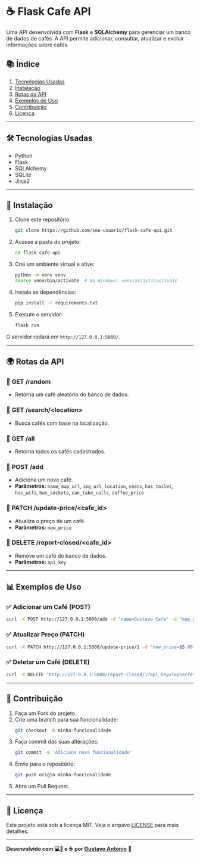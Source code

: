 # ☕ **Flask Cafe API**

Uma API desenvolvida com **Flask** e **SQLAlchemy** para gerenciar um banco de dados de cafés. A API permite adicionar, consultar, atualizar e excluir informações sobre cafés.

## 📚 **Índice**
1. [Tecnologias Usadas](#-tecnologias-usadas)
2. [Instalação](#-instalação)
3. [Rotas da API](#-rotas-da-api)
4. [Exemplos de Uso](#-exemplos-de-uso)
5. [Contribuição](#-contribuição)
6. [Licença](#-licença)

---

## 🛠️ **Tecnologias Usadas**

- Python
- Flask
- SQLAlchemy
- SQLite
- Jinja2

---

## 🚀 **Instalação**

1. Clone este repositório:
   ```bash
   git clone https://github.com/seu-usuario/flask-cafe-api.git
   ```
2. Acesse a pasta do projeto:
   ```bash
   cd flask-cafe-api
   ```
3. Crie um ambiente virtual e ative:
   ```bash
   python -m venv venv
   source venv/bin/activate  # No Windows: venv\Scripts\activate
   ```
4. Instale as dependências:
   ```bash
   pip install -r requirements.txt
   ```
5. Execute o servidor:
   ```bash
   flask run
   ```

O servidor rodará em `http://127.0.0.1:5000/`.

---

## 🌍 **Rotas da API**

### 🔹 **GET /random**
- Retorna um café aleatório do banco de dados.

### 🔹 **GET /search/&lt;location&gt;**
- Busca cafés com base na localização.

### 🔹 **GET /all**
- Retorna todos os cafés cadastrados.

### 🔹 **POST /add**
- Adiciona um novo café.
- **Parâmetros:** `name`, `map_url`, `img_url`, `location`, `seats`, `has_toilet`, `has_wifi`, `has_sockets`, `can_take_calls`, `coffee_price`

### 🔹 **PATCH /update-price/&lt;cafe_id&gt;**
- Atualiza o preço de um café.
- **Parâmetros:** `new_price`

### 🔹 **DELETE /report-closed/&lt;cafe_id&gt;**
- Remove um café do banco de dados.
- **Parâmetros:** `api_key`

---

## 📊 **Exemplos de Uso**

### ✅ **Adicionar um Café (POST)**
```bash
curl -X POST http://127.0.0.1:5000/add -d "name=Gustavo Cafe" -d "map_url=http://map.url" -d "img_url=http://img.url" -d "location=Brasilia" -d "seats=80" -d "has_toilet=true" -d "has_wifi=true" -d "has_sockets=true" -d "can_take_calls=true" -d "coffee_price=$4.50"
```

### ✅ **Atualizar Preço (PATCH)**
```bash
curl -X PATCH http://127.0.0.1:5000/update-price/1 -d "new_price=$5.00"
```

### ✅ **Deletar um Café (DELETE)**
```bash
curl -X DELETE "http://127.0.0.1:5000/report-closed/1?api_key=TopSecretAPIKey"
```

---

## 🤝 **Contribuição**

1. Faça um Fork do projeto.
2. Crie uma branch para sua funcionalidade:
   ```bash
   git checkout -b minha-funcionalidade
   ```
3. Faça commit das suas alterações:
   ```bash
   git commit -m 'Adiciona nova funcionalidade'
   ```
4. Envie para o repositório:
   ```bash
   git push origin minha-funcionalidade
   ```
5. Abra um Pull Request.

---

## 📄 **Licença**

Este projeto está sob a licença MIT. Veja o arquivo [LICENSE](LICENSE) para mais detalhes.

---

**Desenvolvido com 💻🤖 e ☕ por [Gustavo Antonio](https://github.com/gus-ant)** 🚀

